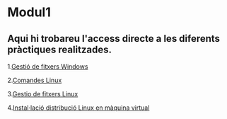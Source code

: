 # Modul1 

## Aqui hi trobareu l'access directe a les diferents pràctiques realitzades.

1.[Gestió de fitxers Windows](https://github.com/manteph/modul1/blob/main/Documentaci%C3%B3/Comandes%20Windows%20%26%20Linux/README.md)

2.[Comandes Linux](https://github.com/manteph/modul1/blob/main/Documentaci%C3%B3/Comandes%20Windows%20%26%20Linux/Comandes_Linux.doc)

3.[Gestio de fitxers Linux](https://github.com/manteph/modul1/blob/main/Documentaci%C3%B3/Comandes%20Windows%20%26%20Linux/Gesti%C3%B3%20de%20directoris%20i%20arxius_Linux.doc)

4.[Instal·lació distribució Linux en màquina virtual](https://github.com/manteph/modul1/blob/main/Documentaci%C3%B3/Instal%C2%B7laci%C3%B3%20distribuci%C3%B3%20linux%20en%20maquina%20virtual/README.md)
